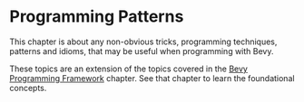 # Programming Patterns

This chapter is about any non-obvious tricks, programming techniques,
patterns and idioms, that may be useful when programming with Bevy.

These topics are an extension of the topics covered in the [Bevy Programming
Framework](../programming/_index.md) chapter. See that chapter to learn the
foundational concepts.
